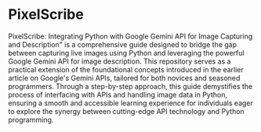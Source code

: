 # PixelScribe
PixelScribe: Integrating Python with Google Gemini API for Image Capturing and Description" is a comprehensive guide designed to bridge the gap between capturing live images using Python and leveraging the powerful Google Gemini API for image description. This repository serves as a practical extension of the foundational concepts introduced in the earlier article on Google's Gemini APIs, tailored for both novices and seasoned programmers. Through a step-by-step approach, this guide demystifies the process of interfacing with APIs and handling image data in Python, ensuring a smooth and accessible learning experience for individuals eager to explore the synergy between cutting-edge API technology and Python programming.
